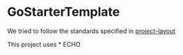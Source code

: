 # GoStarterTemplate

We tried to follow the standards specified in [project-layout](https://github.com/golang-standards/project-layout)

This project uses
    * ECHO

